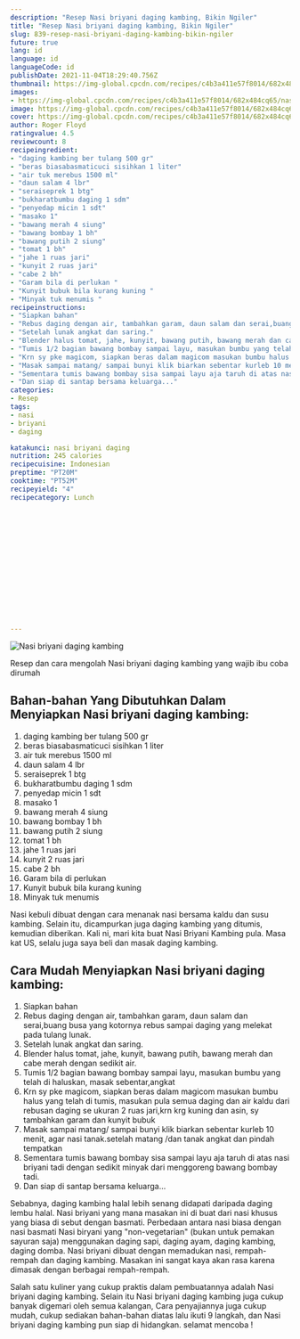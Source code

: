```yaml
---
description: "Resep Nasi briyani daging kambing, Bikin Ngiler"
title: "Resep Nasi briyani daging kambing, Bikin Ngiler"
slug: 839-resep-nasi-briyani-daging-kambing-bikin-ngiler
future: true
lang: id
language: id
languageCode: id
publishDate: 2021-11-04T18:29:40.756Z 
thumbnail: https://img-global.cpcdn.com/recipes/c4b3a411e57f8014/682x484cq65/nasi-briyani-daging-kambing-foto-resep-utama.webp
images:
- https://img-global.cpcdn.com/recipes/c4b3a411e57f8014/682x484cq65/nasi-briyani-daging-kambing-foto-resep-utama.webp
image: https://img-global.cpcdn.com/recipes/c4b3a411e57f8014/682x484cq65/nasi-briyani-daging-kambing-foto-resep-utama.webp
cover: https://img-global.cpcdn.com/recipes/c4b3a411e57f8014/682x484cq65/nasi-briyani-daging-kambing-foto-resep-utama.webp
author: Roger Floyd
ratingvalue: 4.5
reviewcount: 8
recipeingredient:
- "daging kambing ber tulang 500 gr"
- "beras biasabasmaticuci sisihkan 1 liter"
- "air tuk merebus 1500 ml"
- "daun salam 4 lbr"
- "seraiseprek 1 btg"
- "bukharatbumbu daging 1 sdm"
- "penyedap micin 1 sdt"
- "masako 1"
- "bawang merah 4 siung"
- "bawang bombay 1 bh"
- "bawang putih 2 siung"
- "tomat 1 bh"
- "jahe 1 ruas jari"
- "kunyit 2 ruas jari"
- "cabe 2 bh"
- "Garam bila di perlukan "
- "Kunyit bubuk bila kurang kuning "
- "Minyak tuk menumis "
recipeinstructions:
- "Siapkan bahan"
- "Rebus daging dengan air, tambahkan garam, daun salam dan serai,buang busa yang kotornya rebus sampai daging yang melekat pada tulang lunak."
- "Setelah lunak angkat dan saring."
- "Blender halus tomat, jahe, kunyit, bawang putih, bawang merah dan cabe merah dengan sedikit air."
- "Tumis 1/2 bagian bawang bombay sampai layu, masukan bumbu yang telah di haluskan, masak sebentar,angkat"
- "Krn sy pke magicom, siapkan beras dalam magicom masukan bumbu halus yang telah di tumis, masukan pula semua daging dan air kaldu dari rebusan daging se ukuran 2 ruas jari,krn krg kuning dan asin, sy tambahkan garam dan kunyit bubuk"
- "Masak sampai matang/ sampai bunyi klik biarkan sebentar kurleb 10 menit, agar nasi tanak.setelah matang /dan tanak angkat dan pindah tempatkan"
- "Sementara tumis bawang bombay sisa sampai layu aja taruh di atas nasi briyani tadi dengan sedikit minyak dari menggoreng bawang bombay tadi."
- "Dan siap di santap bersama keluarga..."
categories:
- Resep
tags:
- nasi
- briyani
- daging

katakunci: nasi briyani daging 
nutrition: 245 calories
recipecuisine: Indonesian
preptime: "PT20M"
cooktime: "PT52M"
recipeyield: "4"
recipecategory: Lunch


     
    
    
    
    
    
    
    
    
    
    
      
    
---
```



![Nasi briyani daging kambing](https://img-global.cpcdn.com/recipes/c4b3a411e57f8014/682x484cq65/nasi-briyani-daging-kambing-foto-resep-utama.webp)

Resep dan cara mengolah  Nasi briyani daging kambing yang wajib ibu coba dirumah

<!--inarticleads1-->

## Bahan-bahan Yang Dibutuhkan Dalam Menyiapkan Nasi briyani daging kambing:

1. daging kambing ber tulang 500 gr
1. beras biasabasmaticuci sisihkan 1 liter
1. air tuk merebus 1500 ml
1. daun salam 4 lbr
1. seraiseprek 1 btg
1. bukharatbumbu daging 1 sdm
1. penyedap micin 1 sdt
1. masako 1
1. bawang merah 4 siung
1. bawang bombay 1 bh
1. bawang putih 2 siung
1. tomat 1 bh
1. jahe 1 ruas jari
1. kunyit 2 ruas jari
1. cabe 2 bh
1. Garam bila di perlukan 
1. Kunyit bubuk bila kurang kuning 
1. Minyak tuk menumis 

Nasi kebuli dibuat dengan cara menanak nasi bersama kaldu dan susu kambing. Selain itu, dicampurkan juga daging kambing yang ditumis, kemudian diberikan. Kali ni, mari kita buat Nasi Briyani Kambing pula. Masa kat US, selalu juga saya beli dan masak daging kambing. 

<!--inarticleads2-->

## Cara Mudah Menyiapkan Nasi briyani daging kambing:

1. Siapkan bahan
1. Rebus daging dengan air, tambahkan garam, daun salam dan serai,buang busa yang kotornya rebus sampai daging yang melekat pada tulang lunak.
1. Setelah lunak angkat dan saring.
1. Blender halus tomat, jahe, kunyit, bawang putih, bawang merah dan cabe merah dengan sedikit air.
1. Tumis 1/2 bagian bawang bombay sampai layu, masukan bumbu yang telah di haluskan, masak sebentar,angkat
1. Krn sy pke magicom, siapkan beras dalam magicom masukan bumbu halus yang telah di tumis, masukan pula semua daging dan air kaldu dari rebusan daging se ukuran 2 ruas jari,krn krg kuning dan asin, sy tambahkan garam dan kunyit bubuk
1. Masak sampai matang/ sampai bunyi klik biarkan sebentar kurleb 10 menit, agar nasi tanak.setelah matang /dan tanak angkat dan pindah tempatkan
1. Sementara tumis bawang bombay sisa sampai layu aja taruh di atas nasi briyani tadi dengan sedikit minyak dari menggoreng bawang bombay tadi.
1. Dan siap di santap bersama keluarga...


Sebabnya, daging kambing halal lebih senang didapati daripada daging lembu halal. Nasi briyani yang mana masakan ini di buat dari nasi khusus yang biasa di sebut dengan basmati. Perbedaan antara nasi biasa dengan nasi basmati Nasi biryani yang &#34;non-vegetarian&#34; (bukan untuk pemakan sayuran saja) menggunakan daging sapi, daging ayam, daging kambing, daging domba. Nasi briyani dibuat dengan memadukan nasi, rempah-rempah dan daging kambing. Masakan ini sangat kaya akan rasa karena dimasak dengan berbagai rempah-rempah. 

Salah satu kuliner yang cukup praktis dalam pembuatannya adalah  Nasi briyani daging kambing. Selain itu  Nasi briyani daging kambing  juga cukup banyak digemari oleh semua kalangan, Cara penyajiannya juga cukup mudah, cukup sediakan bahan-bahan diatas lalu ikuti 9 langkah, dan  Nasi briyani daging kambing  pun siap di hidangkan. selamat mencoba !
